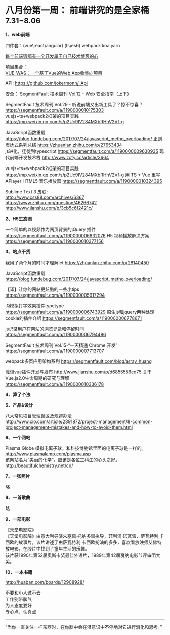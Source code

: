 
# 八月份第一周： 前端讲究的是全家桶 <small>7.31~8.06</small>

__1、web前端__    
 
四件套：(vue\react\angular) (ts\es6) webpack koa yarn 

[每个前端猿都有一个开发属于自己技术博客的心](https://segmentfault.com/a/1190000010301516)

项目集合：  
[VUE-WAS：一个基于Vue的Web App收集向项目](https://segmentfault.com/a/1190000010330905)

API: https://github.com/jokermonn/-Api

安全： 
SegmentFault 技术周刊 Vol.12 - Web 安全指南（上下）

SegmentFault 技术周刊 Vol.29 - 听说前端又出新工具了？惊不惊喜？ https://segmentfault.com/a/1190000010175303  
vuejs+ts+webpack2框架的项目实践 https://mp.weixin.qq.com/s/p2Uc9IV284MXbRHhV2Vf-g  

JavaScript函数重载 https://blog.fundebug.com/2017/07/24/javascript_metho_overloading/
正则表达式系列总结 https://zhuanlan.zhihu.com/p/27653434  
js进化，迁徙到typescript https://segmentfault.com/a/1190000009630935 
现代前端开发技术栈 http://www.zcfy.cc/article/3664

vuejs+ts+webpack2框架的项目实践 https://mp.weixin.qq.com/s/p2Uc9IV284MXbRHhV2Vf-g
用 TS + Vue 重写 APlayer HTML5 音乐播放器 https://segmentfault.com/a/1190000010324395

Sublime Text 3 皮肤:  
http://www.css88.com/archives/6367 
https://www.zhihu.com/question/46266742 
http://www.jianshu.com/p/3cb5c6f2421c/ 

__2、H5生态圈__      

一个简单的以视频作为网页背景的jQuery 插件 https://segmentfault.com/a/1190000006832076
H5 视频播放解决方案 https://segmentfault.com/a/1190000010377156

__3、站点干货__    

我用了两个月的时间才理解let https://zhuanlan.zhihu.com/p/28140450

JavaScript函数重载 https://blog.fundebug.com/2017/07/24/javascript_metho_overloading/

【译】让你的网站更炫酷的一些小tips https://segmentfault.com/a/1190000005917294

jQ模拟打字效果插件typetype https://segmentfault.com/a/1190000006743929
原生js和jquery两种处理cookie的插件介绍 https://segmentfault.com/a/1190000006778671

js记录用户在网站的浏览记录和停留时间 https://segmentfault.com/a/1190000006794486

SegmentFault 技术周刊 Vol.15-“一天精通 Chrome 开发” https://segmentfault.com/a/1190000007713707

webpack多页应用架构系列 https://segmentfault.com/blog/array_huang

浅谈vue插件开发与发布 http://www.jianshu.com/p/d6855556cd75
关于Vue.js2.0生命周期的研究与理解 https://segmentfault.com/a/1190000010336178

__4、算了个法__     

__5、产品&设计__        

八大常见项目管理误区及规避办法 http://www.cio.com/article/2391872/project-management/8-common-project-management-mistakes-and-how-to-avoid-them.html

__6、一个网站__

Plasma Globe 模拟电离子球。和科技博物馆里面的电离子球是一样的。
http://www.plasmalamp.com/plasma.asp    
该网站名为“美丽的化学”，应该是各位工科生的心头之好。
http://beautifulchemistry.net/cn/  

__7、一张照片__   

略

__8、一首歌曲__

略

__9、一部电影__   

《天堂电影院》   
《天堂电影院》由意大利导演朱塞佩·托纳多雷执导，菲利浦·诺瓦雷、萨瓦特利·卡西欧的故事片，该片讲述了由萨瓦特利·卡西欧扮演的多多，喜欢看放映师艾佛特放电影，在胶片中找到了童年生活的乐趣。  
该片获1990年第52届奥斯卡奖最佳外语片，1989年第42届戛纳电影节评审团大奖。

__10、一本书籍__ 

http://huaban.com/boards/12908928/ 

不要和小人过不去   
工作别带脾气   
为人态度要好    
专心点、认真点  

-------------------

“当你一直关注一样东西时，在你脑中会在潜意识中不停地对它进行消化和思考。”


